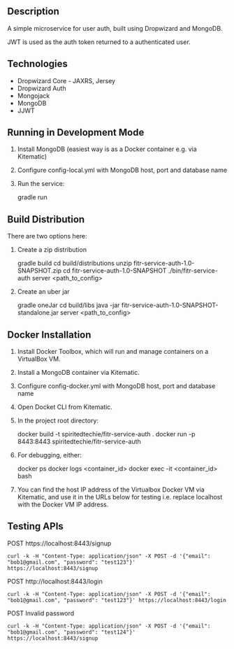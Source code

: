 Description
-----------

A simple microservice for user auth, built using Dropwizard and MongoDB.

JWT is used as the auth token returned to a authenticated user.

Technologies
------------
- Dropwizard Core - JAXRS, Jersey
- Dropwizard Auth
- Mongojack
- MongoDB
- JJWT

Running in Development Mode
---------------------------

1. Install MongoDB (easiest way is as a Docker container e.g. via Kitematic)

2. Configure config-local.yml with MongoDB host, port and database name

3. Run the service:

    gradle run

Build Distribution
------------------

There are two options here:

1. Create a zip distribution

    gradle build
    cd build/distributions
    unzip fitr-service-auth-1.0-SNAPSHOT.zip
    cd fitr-service-auth-1.0-SNAPSHOT
    ./bin/fitr-service-auth server <path_to_config>

2. Create an uber jar

    gradle oneJar
    cd build/libs
    java -jar fitr-service-auth-1.0-SNAPSHOT-standalone.jar server <path_to_config>


Docker Installation
-------------------

1. Install Docker Toolbox, which will run and manage containers on a VirtualBox VM.

2. Install a MongoDB container via Kitematic.

3. Configure config-docker.yml with MongoDB host, port and database name

4. Open Docket CLI from Kitematic.

5. In the project root directory:

    docker build -t spiritedtechie/fitr-service-auth .
    docker run -p 8443:8443 spiritedtechie/fitr-service-auth

6. For debugging, either:

    docker ps
    docker logs <container_id>
    docker exec -it <container_id> bash

7. You can find the host IP address of the Virtualbox Docker VM via Kitematic, and use it in the
URLs below for testing i.e. replace localhost with the Docker VM IP address.

Testing APIs
------------

POST https://localhost:8443/signup

    curl -k -H "Content-Type: application/json" -X POST -d '{"email": "bob1@gmail.com", "password": "test123"}' https://localhost:8443/signup

POST http://localhost:8443/login

    curl -k -H "Content-Type: application/json" -X POST -d '{"email": "bob1@gmail.com", "password": "test123"}' https://localhost:8443/login

POST Invalid password

    curl -k -H "Content-Type: application/json" -X POST -d '{"email": "bob1@gmail.com", "password": "test124"}' https://localhost:8443/signup